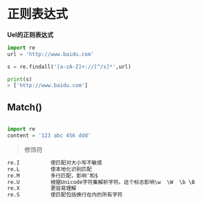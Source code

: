 # 正则表达式

**Uel的正则表达式**
```python
import re
url = 'http://www.baidu.com'

s = re.findall('[a-zA-Z]+://[^/s]*',url)

print(s)
> ['http://www.baidu.com']
```

## Match()
```python

import re 
content = '123 abc 456 ddd'


```

> 修饰符

```python
re.I          使匹配对大小写不敏感
re.L          使本地化识别匹配
re.M          多行匹配，影响^和$
re.U          根据Unicode字符集解析字符。这个标志影响\w  \W  \b \B
re.X          更容易理解
re.S          使匹配包括换行在内的所有字符
```
